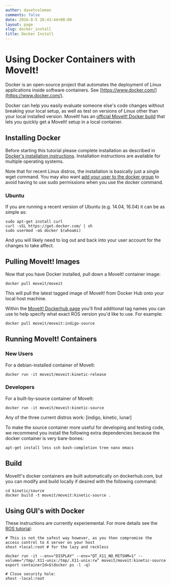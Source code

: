 ```yaml
---
author: davetcoleman
comments: false
date: 2016-8-5 20:43:44+00:00
layout: page
slug: docker_install
title: Docker Install
---
```


# Using Docker Containers with MoveIt!

Docker is an open-source project that automates the deployment of Linux applications inside software containers. See [https://www.docker.com/](https://www.docker.com/).

Docker can help you easily evaluate someone else's code changes without breaking your local setup, as well as test on versions of Linux other than your local installed version. MoveIt! has an [official MoveIt! Docker build](https://hub.docker.com/r/moveit/moveit/) that lets you quickly get a MoveIt! setup in a local container.

## Installing Docker

Before starting this tutorial please complete installation as described in [Docker's installation instructions](https://docs.docker.com/engine/installation/). Installation instructions are available for multiple operating systems.

Note that for recent Linux distros, the installation is basically just a single wget command. You may also want [add your user to the docker group](https://docs.docker.com/engine/installation/linux/ubuntulinux/#/create-a-docker-group) to avoid having to use sudo permissions when you use the docker command.

### Ubuntu

If you are running a recent version of Ubuntu (e.g. 14.04, 16.04) it can be as simple as:

    sudo apt-get install curl
    curl -sSL https://get.docker.com/ | sh
    sudo usermod -aG docker $(whoami)

And you will likely need to log out and back into your user account for the changes to take affect.

## Pulling MoveIt! Images

Now that you have Docker installed, pull down a MoveIt! container image:

    docker pull moveit/moveit

This will pull the latest tagged image of MoveIt! from Docker Hub onto your local host machine.

Within the [MoveIt! Dockerhub page](https://hub.docker.com/r/moveit/moveit/) you'll find additional tag names you can use to help specify what exact ROS version you'd like to use. For example:

    docker pull moveit/moveit:indigo-source

## Running MoveIt! Containers

### New Users

For a debian-installed container of MoveIt:

    docker run -it moveit/moveit:kinetic-release

### Developers

For a built-by-source container of MoveIt:

    docker run -it moveit/moveit:kinetic-source

Any of the three current distros work: [indigo, kinetic, lunar]

To make the source container more useful for developing and testing code, we recommend you install the following extra dependencies because the docker container is very bare-bones:

    apt-get install less ssh bash-completion tree nano emacs

## Build

MoveIt!'s docker containers are built automatically on dockerhub.com, but you can modify and build locally if desired with the following command:

    cd kinetic/source
    docker build -t moveit/moveit:kinetic-source .

## Using GUI's with Docker

These instructions are currently experiemental. For more details see the [ROS tutorial](http://wiki.ros.org/docker/Tutorials/GUI):

    # This is not the safest way however, as you then compromise the access control to X server on your host
    xhost +local:root # for the lazy and reckless

    docker run -it --env="DISPLAY" --env="QT_X11_NO_MITSHM=1" --volume="/tmp/.X11-unix:/tmp/.X11-unix:rw" moveit/moveit:kinetic-source
    export containerId=$(docker ps -l -q)

    # Close security hole:
    xhost -local:root
